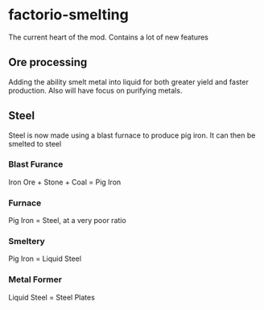# factorio-smelting

The current heart of the mod. Contains a lot of new features


## Ore processing

Adding the ability smelt metal into liquid for both greater yield and faster production.
Also will have focus on purifying metals.

## Steel

Steel is now made using a blast furnace to produce pig iron. It can then be smelted to steel

### Blast Furance
Iron Ore + Stone + Coal = Pig Iron

### Furnace
Pig Iron = Steel, at a very poor ratio

### Smeltery
Pig Iron = Liquid Steel

### Metal Former
Liquid Steel = Steel Plates
